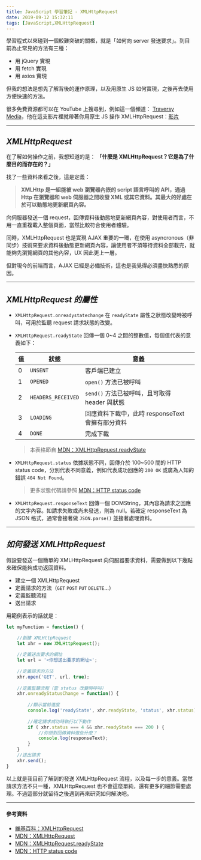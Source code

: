 ```yaml
---
title: JavaScript 學習筆記 - XMLHttpRequest
date: 2019-09-12 15:32:11
tags: [JavaScript,XMLHttpRequest]
---
```

學習程式以來碰到一個較難突破的關檻，就是「如何向 server 發送要求」。到目前為止常見的方法有三種：
* 用 jQuery 實現
* 用 fetch 實現
* 用 axios 實現
<!--more-->
但我的想法是想先了解背後的運作原理，以及用原生 JS 如何實現，之後再去使用方便快速的方法。

很多免費資源都可以在 YouTube 上搜尋到，例如這一個頻道： [Traversy Media](https://www.youtube.com/user/TechGuyWeb)，他在這支影片裡就帶著你用原生 JS 操作 XMLHttpRequest：[影片](https://www.youtube.com/watch?v=82hnvUYY6QA)


---

*XMLHttpRequest*
---
在了解如何操作之前，我想知道的是：
**「什麼是 XMLHttpRequest？它是為了什麼目的而存在的？」**

找了一些資料來看之後，這是定義：
> **XMLHttp 是一組能被 web 瀏覽器內嵌的 script 語言呼叫的 API，通過 Http 在瀏覽器和 web 伺服器之間收發 XML 或其它資料。其最大的好處在於可以動態地更新網頁內容。**

向伺服器發送一個 request，回傳資料後動態地更新網頁內容，對使用者而言，不用一直重複載入整個頁面，當然比較符合使用者體驗。

同時，XMLHttpRequest 也是實現 AJAX 重要的一環，在使用 asyncronous（非同步）技術來要求資料後動態更新網頁內容，讓使用者不須等待資料全部載完，就能夠先瀏覽網頁的其他內容，UX 因此更上一層。

但對現今的前端而言，AJAX 已經是必備技術，這也是我覺得必須盡快熟悉的原因。

---

*XMLHttpRequest 的屬性*
---

* `XMLHttpRequest.onreadystatechange`
在 `readyState` 屬性之狀態改變時被呼叫，可用於監聽 request 請求狀態的改變。

* `XMLHttpRequest.readyState`
回傳一個 0~4 之間的整數值，每個值代表的意義如下：

    |值|狀態|意義|
    |-|-|-|
    |0|`UNSENT`|客戶端已建立|
    |1|`OPENED`|`open()` 方法已被呼叫|
    |2|`HEADERS_RECEIVED`|`send()` 方法已被呼叫，且可取得 header 與狀態|
    |3|`LOADING`|回應資料下載中，此時 responseText 會擁有部分資料|
    |4|`DONE`|完成下載|
    > 本表格節自 [MDN：XMLHttpRequest.readyState](https://developer.mozilla.org/zh-TW/docs/Web/API/XMLHttpRequest/readyState)


* `XMLHttpRequest.status`
依據狀態不同，回傳介於 100~500 間的 HTTP status code，分別代表不同意義，例如代表成功回應的 `200 OK` 或廣為人知的錯誤 `404 Not Found`。
    > 更多狀態代碼請參照 [MDN：HTTP status code](https://developer.mozilla.org/zh-TW/docs/Web/HTTP/Status)

* `XMLHttpRequest.responseText`
回傳一個 DOMString，其內容為請求之回應的文字內容。如請求失敗或尚未發送，則為 null。若確定 responseText 為 JSON 格式，通常會接著做 `JSON.parse()` 並接著處理資料。

---

*如何發送 XMLHttpRequest*
---
假設要發送一個簡單的 XMLHttpRequest 向伺服器要求資料，需要做到以下幾點來確保能夠成功返回資料。
* 建立一個 XMLHttpRequest
* 定義請求的方法（`GET` `POST` `PUT` `DELETE`...）
* 定義監聽流程
* 送出請求

用範例表示的話就是：
```javascript
let myFunction = function() {

    //創建 XMLHttpRequest
    let xhr = new XMLHttpRequest();
    
    //定義送出要求的網址
    let url = '<你想送出要求的網址>';
    
    //定義請求的方法
    xhr.open('GET', url, true);
    
    //定義監聽流程（當 status 改變時呼叫）
    xhr.onreadyStatusChange = function() {
    
        //顯示當前進度
        console.log('readyState', xhr.readyState, 'status', xhr.status)
        
        //確定請求成功時執行以下動作
        if ( xhr.status === 4 && xhr.readyState === 200 ) {
            //你想對回傳資料做些什麼？
            console.log(responseText);
        }
    }
    //送出請求
    xhr.send();
}
```

以上就是我目前了解到的發送 XMLHttpRequest 流程，以及每一步的意義。當然請求方法不只一種，XMLHttpRequest 也不會這麼單純，還有更多的細節需要處理。不過這部分就留待之後遇到再來研究如何解決吧。

---

#### 參考資料
* [維基百科：XMLHttpRequest](https://zh.wikipedia.org/wiki/XMLHttpRequest)
* [MDN：XMLHttpRequest](https://developer.mozilla.org/zh-TW/docs/Web/API/XMLHttpRequest)
* [MDN：XMLHttpRequest.readyState](https://developer.mozilla.org/zh-TW/docs/Web/API/XMLHttpRequest/readyState)
* [MDN：HTTP status code](https://developer.mozilla.org/zh-TW/docs/Web/HTTP/Status)